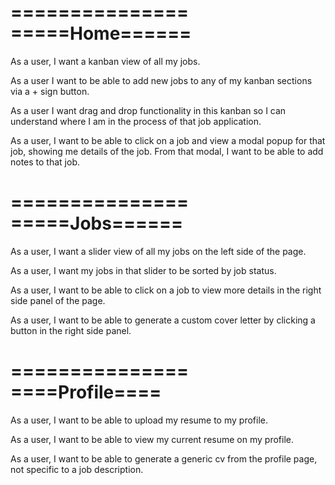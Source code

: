 ===============
=====Home======
===============
As a user, I want a kanban view of all my jobs.

As a user I want to be able to add new jobs to any of my kanban sections via a + sign button.

As a user I want drag and drop functionality in this kanban so I can understand where I am in the process of that job application.

As a user, I want to be able to click on a job and view a modal popup for that job, showing me details of the job.
From that modal, I want to be able to add notes to that job.

===============
=====Jobs======
===============
As a user, I want a slider view of all my jobs on the left side of the page.

As a user, I want my jobs in that slider to be sorted by job status.

As a user, I want to be able to click on a job to view more details in the right side panel of the page.

As a user, I want to be able to generate a custom cover letter by clicking a button in the right side panel.

===============
====Profile====
===============

As a user, I want to be able to upload my resume to my profile.

As a user, I want to be able to view my current resume on my profile.

As a user, I want to be able to generate a generic cv from the profile page, not specific to a job description.
